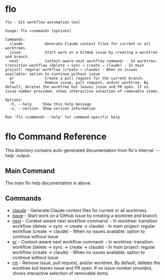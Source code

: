# flo

```
flo - Git workflow automation tool

Usage: flo <command> [options]

Commands:
  claude          Generate Claude context files for current or all worktrees.
  issue           Start work on a GitHub issue by creating a worktree and branch.
  next            Context-aware next workflow command: - In worktree: transition workflow (delete → sync → create → claude) - In main project: regular workflow (create → claude) - When no issues available: option to continue without issue
  pr              Create a pull request for the current branch.
  rm              Remove issue, pull request, and/or worktree. By default, deletes the worktree but leaves issue and PR open. If no issue number provided, shows interactive selection of removable items.

Options:
  -h, --help     Show this help message
  -v, --version  Show version information

Run 'flo <command> --help' for command-specific help
```

# flo Command Reference

This directory contains auto-generated documentation from flo's internal \`--help\` output.

## Main Command

The main flo help documentation is above.

## Commands

- [claude](claude.md) - Generate Claude context files for current or all worktrees.
- [issue](issue.md) - Start work on a GitHub issue by creating a worktree and branch.
- [next](next.md) - Context-aware next workflow command: - In worktree: transition workflow (delete → sync → create → claude) - In main project: regular workflow (create → claude) - When no issues available: option to continue without issue
- [pr](pr.md) - Context-aware next workflow command: - In worktree: transition workflow (delete → sync → create → claude) - In main project: regular workflow (create → claude) - When no issues available: option to continue without issue
- [rm](rm.md) - Remove issue, pull request, and/or worktree. By default, deletes the worktree but leaves issue and PR open. If no issue number provided, shows interactive selection of removable items.

